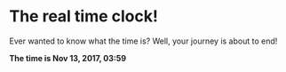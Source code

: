 # The real time clock!

Ever wanted to know what the time is? Well, your journey is about to end!

**The time is Nov 13, 2017, 03:59**
